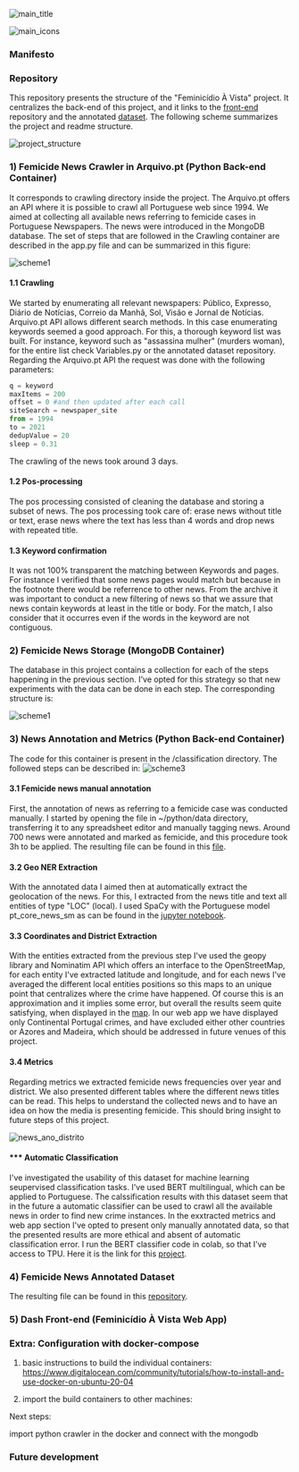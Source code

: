 ![main_title](https://github.com/paulafortuna/images/blob/main/main_title.png)

![main_icons](https://github.com/paulafortuna/images/blob/main/icons_2.jpg)

### Manifesto


### Repository
This repository presents the structure of the "Feminicídio À Vista" project. It centralizes the back-end of this project, and it links to the [front-end](https://github.com/paulafortuna/feminicidioAvista_dash) repository and the annotated [dataset](https://github.com/paulafortuna/feminicidioAvista_dataset). The following scheme summarizes the project and readme structure.

![project_structure](https://github.com/paulafortuna/images/blob/main/feminicidio(4).jpg)

### 1) Femicide News Crawler in Arquivo.pt (Python Back-end Container)
It corresponds to crawling directory inside the project. The Arquivo.pt offers an API where it is possible to crawl all Portuguese web since 1994. We aimed at collecting all available news referring to femicide cases in Portuguese Newspapers. The news were introduced in the MongoDB database. The set of steps that are followed in the Crawling container are described in the app.py file and can be summarized in this figure:

![scheme1](https://github.com/paulafortuna/images/blob/main/schema1.jpg)



#### 1.1 Crawling
We started by enumerating all relevant newspapers: Público, Expresso, Diário de Notícias, Correio da Manhã, Sol, Visão e Jornal de Notícias. Arquivo.pt API allows different search methods. In this case enumerating keywords seemed a good approach. For this, a thorough keyword list was built. For instance, keyword such as "assassina mulher" (murders woman), for the entire list check Variables.py or the annotated dataset repository. Regarding the Arquivo.pt API the request was done with the following parameters:

```python
q = keyword
maxItems = 200
offset = 0 #and then updated after each call
siteSearch = newspaper_site
from = 1994
to = 2021
dedupValue = 20
sleep = 0.31
```

The crawling of the news took around 3 days.

#### 1.2 Pos-processing
The pos processing consisted of cleaning the database and storing a subset of news. The pos processing took care of: erase news without title or text, erase news where the text has less than 4 words and drop news with repeated title.

#### 1.3 Keyword confirmation
It was not 100% transparent the matching between Keywords and pages. For instance I verified that some news pages would match but because in the footnote there would be referrence to other news. From the archive it was important to conduct a new filtering of news so that we assure that news contain keywords at least in the title or body. For the match, I also consider that it occurres even if the words in the keyword are not contiguous.

### 2) Femicide News Storage (MongoDB  Container)
The database in this project contains a collection for each of the steps happening in the previous section. I've opted for this strategy so that new experiments with the data can be done in each step. The corresponding structure is:

![scheme1](https://github.com/paulafortuna/images/blob/main/schema2.jpg)

### 3) News Annotation and Metrics (Python Back-end Container)

The code for this container is present in the /classification directory. The followed steps can be described in:
![scheme3](https://github.com/paulafortuna/images/blob/main/scheme_3.jpg)

#### 3.1 Femicide news manual annotation
First, the annotation of news as referring to a femicide case was conducted manually. I started by opening the file in ~/python/data directory, transferring it to any spreadsheet editor and manually tagging news. Around 700 news were annotated and marked as femicide, and this procedure took 3h to be applied. The resulting file can be found in this [file](https://github.com/paulafortuna/feminicidioAvista/blob/main/classification/data/classified_news.tsv). 

#### 3.2 Geo NER Extraction
With the annotated data I aimed then at automatically extract the geolocation of the news. For this, I extracted from the news title and text all entities of type "LOC" (local). I used SpaCy with the Portuguese model pt_core_news_sm as can be found in the [jupyter notebook](https://github.com/paulafortuna/feminicidioAvista/blob/main/classification/statistics_plot_computation.ipynb). 

#### 3.3 Coordinates and District Extraction
With the entities extracted from the previous step I've used the geopy library and Nominatim API which offers an interface to the OpenStreetMap, for each entity I've extracted latitude and longitude, and for each news I've averaged the different local entities positions so this maps to an unique point that centralizes where the crime have happened. Of course this is an approximation and it implies some error, but overall the results seem quite satisfying, when displayed in the [map](https://feminicidioavista.herokuapp.com/). In our web app we have displayed only Continental Portugal crimes, and have excluded either other countries or Azores and Madeira, which should be addressed in future venues of this project.

#### 3.4 Metrics
Regarding metrics we extracted femicide news frequencies over year and district. We also presented different tables where the different news titles can be read. This helps to understand the collected news and to have an idea on how the media is presenting femicide. This should bring insight to future steps of this project.

![news_ano_distrito](https://github.com/paulafortuna/images/blob/main/ano_distrito.svg)

#### *** Automatic Classification
I've investigated the usability of this dataset for machine learning seupervised classification tasks. I've used BERT multilingual, which can be applied to Portuguese. The calssification results with this dataset seem that in the future a automatic classifier can be used to crawl all the available news in order to find new crime instances. In the exxtracted metrics and web app section I've opted to present only manually annotated data, so that the presented results are more ethical and absent of automatic classification error. I run the BERT classifier code in colab, so that I've access to TPU. Here it is the link for this [project](https://github.com/paulafortuna/feminicidioAvista/blob/main/classification/statistics_plot_computation.ipynb).  

### 4) Femicide News Annotated Dataset
The resulting file can be found in this [repository](https://github.com/paulafortuna/feminicidioAvista_dataset). 


### 5) Dash Front-end (Feminicídio À Vista Web App)

### Extra: Configuration with docker-compose




1) basic instructions to build the individual containers:
https://www.digitalocean.com/community/tutorials/how-to-install-and-use-docker-on-ubuntu-20-04

2) import the build containers to other machines:

Next steps:

import python crawler in the docker and connect with the mongodb

### Future development
